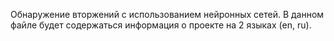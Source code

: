 Обнаружение вторжений с использованием нейронных сетей. В данном файле будет содержаться информация о проекте на 2 языках (en, ru).
